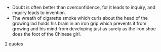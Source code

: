  - Doubt is often better than overconfidence, for it leads to inquiry, and inquiry leads to invention.
 - The wreath of cigarette smoke which curls about the head of the growing lad holds his brain in an iron grip which prevents it from growing and his mind from developing just as surely as the iron shoe does the foot of the Chinese girl.

2 quotes